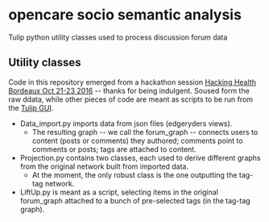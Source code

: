 # opencare socio semantic analysis
Tulip python utility classes used to process discussion forum data

## Utility classes

Code in this repository emerged from a hackathon session [Hacking Health Bordeaux Oct 21-23 2016](http://hackinghealth.ca/fr/event/hhbordeaux-fr/) -- thanks for being indulgent. Soused form the raw ddata, while other pieces of code are meant as scripts to be run from the [Tulip GUI](http://tulip.labri.fr "Tulip - Data Visualization Software / Better Visualization through Research").

* Data_import.py imports data from json files (edgeryders views).
	* The resulting graph -- we call the forum_graph -- connects users to content (posts or comments) they authored; comments point to comments or posts; tags are attached to content.
* Projection.py contains two classes, each used to derive different graphs from the original network built from imported data.
	* At the moment, the only robust class is the one outputting the tag-tag network.
* LiftUp.py is meant as a script, selecting items in the original forum_graph attached to a bunch of pre-selected tags (in the tag-tag graph).

